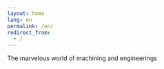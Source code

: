 ```yaml
---
layout: home
lang: en
permalink: /en/
redirect_from:
  - /
---
```


The marvelous world of machining and engineerings